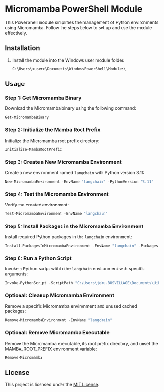 # Micromamba PowerShell Module

This PowerShell module simplifies the management of Python environments using Micromamba. Follow the steps below to set up and use the module effectively.

## Installation

1. Install the module into the Windows user module folder:
   ```
   C:\Users\<user>\Documents\WindowsPowerShell\Modules\
   ```

## Usage

### Step 1: Get Micromamba Binary

Download the Micromamba binary using the following command:

```powershell
Get-MicromambaBinary
```

### Step 2: Initialize the Mamba Root Prefix

Initialize the Micromamba root prefix directory:

```powershell
Initialize-MambaRootPrefix
```

### Step 3: Create a New Micromamba Environment

Create a new environment named `langchain` with Python version 3.11:

```powershell
New-MicromambaEnvironment -EnvName "langchain" -PythonVersion "3.11"
```

### Step 4: Test the Micromamba Environment

Verify the created environment:

```powershell
Test-MicromambaEnvironment -EnvName "langchain"
```

### Step 5: Install Packages in the Micromamba Environment

Install required Python packages in the `langchain` environment:

```powershell
Install-PackagesInMicromambaEnvironment -EnvName "langchain" -Packages @("langchain", "langchain-openai", "typer", "python-dotenv")
```

### Step 6: Run a Python Script

Invoke a Python script within the `langchain` environment with specific arguments:

```powershell
Invoke-PythonScript -ScriptPath "C:\Users\jehu.BUSVILLAGE\Documents\UiPath\openai\langchain_organizational_alignment_openai.py" -EnvName "langchain" -Arguments "-i IOCs Multiple alerts generated for an attack technique that has been extensively documented and for which comprehensive mitigation measures are already in place. Threat Intelligence Detailed reports and analysis from cybersecurity communities that have thoroughly covered the attack technique, providing clear guidelines for detection, prevention, and response. Scenario The SIEM system generates numerous alerts related to an attempted SQL injection attack against a web application. This technique is well-documented, and the organization has implemented strong input validation and parameterized queries as recommended mitigations. Despite the high volume of alerts, further investigation confirms that the attempted attacks were effectively neutralized by existing defenses. This scenario underscores the importance of fine-tuning SIEM rules and alert thresholds to focus on emerging threats and reduce the noise from well-understood and adequately mitigated techniques, thereby allowing the security team to allocate resources more efficiently."
```

### Optional: Cleanup Micromamba Environment

Remove a specific Micromamba environment and unused cached packages:

```powershell
Remove-MicromambaEnvironment -EnvName "langchain"
```

### Optional: Remove Micromamba Executable

Remove the Micromamba executable, its root prefix directory, and unset the MAMBA_ROOT_PREFIX environment variable:

```powershell
Remove-Micromamba
```

## License

This project is licensed under the [MIT License]().
